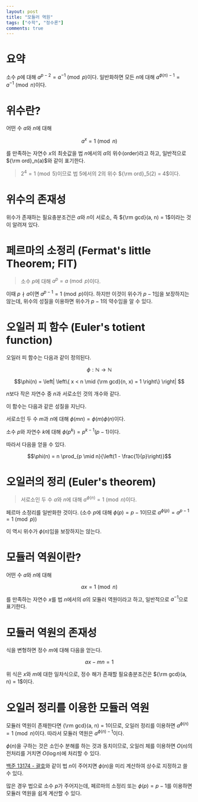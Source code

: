 ```yaml
---
layout: post
title: "모듈러 역원"
tags: ["수학", "정수론"]
comments: true
--- 
```


# 요약

소수 $p$에 대해 $a^{p-2} = a^{-1} \pmod{p}$이다.
일반화하면 모든 $n$에 대해 $a^{\phi(n)-1} = a^{-1} \pmod{n}$이다.

# 위수란? 

어떤 수 $a$와 $n$에 대해

$$a^x = 1 \pmod{n}$$ 

를 만족하는 자연수 $x$의 최솟값을 법 $n$에서의 $a$의 위수(order)라고 하고, 일반적으로 ${\rm ord}_n(a)$와 같이 표기한다.

> $2^4 = 1 \pmod{5}$이므로 법 5에서의 2의 위수 ${\rm ord}_5(2) = 4$이다.


# 위수의 존재성 

위수가 존재하는 필요충분조건은 $a$와 $n$이 서로소, 즉 ${\rm gcd}(a, n) = 1$이라는 것이 알려져 있다. 

# 페르마의 소정리 (Fermat's little Theorem; FlT) 

> 소수 $p$에 대해 $a^{p} = a \pmod{p}$이다.

이때 $p \nmid a$이면 $a^{p-1} = 1 \pmod{p}$이다. 하지만 이것이 위수가 $p-1$임을 보장하지는 않는데, 위수의 성질을 이용하면 위수가 $p-1$의 약수임을 알 수 있다.

# 오일러 피 함수 (Euler's totient function)

오일러 피 함수는 다음과 같이 정의된다.

$$\phi : \mathbb{N} \to \mathbb{N}$$

$$\phi(n) = \left| \left\{ x < n \mid {\rm gcd}(n, x) = 1 \right\} \right| $$

$n$보다 작은 자연수 중 $n$과 서로소인 것의 개수와 같다.

이 함수는 다음과 같은 성질을 지닌다.

서로소인 두 수 $m$과 $n$에 대해 $\phi(mn) = \phi(m)\phi(n)$이다.

소수 $p$와 자연수 $k$에 대해 $\phi(p^k) = p^{k-1}(p-1)$이다.

따라서 다음을 얻을 수 있다.

$$\phi(n) = n \prod_{p \mid n}{\left(1 - \frac{1}{p}\right)}$$

# 오일러의 정리 (Euler's theorem)

> 서로소인 두 수 $a$와 $n$에 대해 $a^{\phi(n)} = 1 \pmod{n}$이다.

페르마 소정리를 일반화한 것이다. (소수 $p$에 대해 $\phi(p)=p-1$이므로 $a^{\phi(p)} = a^{p-1} = 1 \pmod{p}$)

이 역시 위수가 $\phi(n)$임을 보장하지는 않는다.

# 모듈러 역원이란?

어떤 수 $a$와 $n$에 대해

$$ax = 1 \pmod{n}$$

를 만족하는 자연수 $x$를 법 $n$에서의 $a$의 모듈러 역원이라고 하고, 일반적으로 $a^{-1}$으로 표기한다.

# 모듈러 역원의 존재성

식을 변형하면 정수 $m$에 대해 다음을 얻는다. 

$$ax - mn = 1$$ 

위 식은 $x$와 $m$에 대한 일차식으로, 정수 해가 존재할 필요충분조건은 ${\rm gcd}(a, n) = 1$이다.

# 오일러 정리를 이용한 모듈러 역원

모듈러 역원이 존재한다면 {\rm gcd}(a, n) = 1이므로, 오일러 정리를 이용하면 $a^{\phi(n)} = 1 \pmod{n}$이다. 따라서 모듈러 역원은 $a^{\phi(n)-1}$이다.

$\phi(n)$을 구하는 것은 소인수 분해를 하는 것과 동치이므로, 오일러 체를 이용하면 $O(n)$의 전처리를 거치면 $O(\log{n})$에 처리할 수 있다.

[백준 13174 - 괄호](/BOJ13174/)와 같이 법 $n$이 주어지면 $\phi(n)$을 미리 계산하여 상수로 지정하고 쓸 수 있다.

많은 경우 법으로 소수 $p$가 주어지는데, 페르마의 소정리 또는 $\phi(p) = p - 1$를 이용하면 모듈러 역원을 쉽게 계산할 수 있다.
